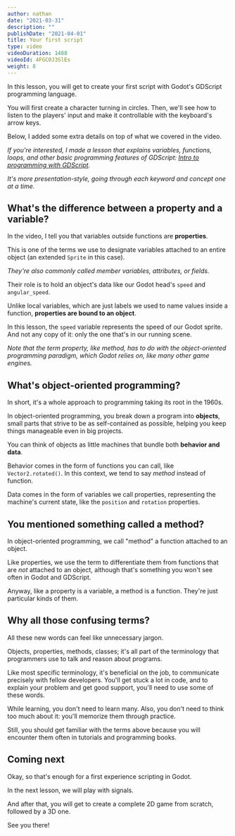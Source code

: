 ```yaml
---
author: nathan
date: "2021-03-31"
description: ""
publishDate: "2021-04-01"
title: Your first script
type: video
videoDuration: 1488
videoId: 4FGC0J3SlEs
weight: 8
---
```


In this lesson, you will get to create your first script with Godot's GDScript programming language.

You will first create a character turning in circles. Then, we'll see how to listen to the players' input and make it controllable with the keyboard's arrow keys.

Below, I added some extra details on top of what we covered in the video.

_If you're interested, I made a lesson that explains variables, functions, loops, and other basic programming features of GDScript: [Intro to programming with GDScript](/tutorial/godot/gdscript/intro/)._

_It's more presentation-style, going through each keyword and concept one at a time._

## What's the difference between a property and a variable?

In the video, I tell you that variables outside functions are **properties**.

This is one of the terms we use to designate variables attached to an entire object (an extended `Sprite` in this case).

_They're also commonly called member variables, attributes, or fields._

Their role is to hold an object's data like our Godot head's `speed` and `angular_speed`.

Unlike local variables, which are just labels we used to name values inside a function, **properties are bound to an object**.

In this lesson, the `speed` variable represents the speed of our Godot sprite. And not any copy of it: only the one that's in our running scene.

_Note that the term property, like method, has to do with the object-oriented programming paradigm, which Godot relies on, like many other game engines._

## What's object-oriented programming?

In short, it's a whole approach to programming taking its root in the 1960s. 

In object-oriented programming, you break down a program into **objects**, small parts that strive to be as self-contained as possible, helping you keep things manageable even in big projects.

You can think of objects as little machines that bundle both **behavior and data**.

Behavior comes in the form of functions you can call, like `Vector2.rotated()`. In this context, we tend to say _method_ instead of function.

Data comes in the form of variables we call properties, representing the machine's current state, like the `position` and `rotation` properties.

## You mentioned something called a method?

In object-oriented programming, we call "method" a function attached to an object.

Like properties, we use the term to differentiate them from functions that are _not_ attached to an object, although that's something you won't see often in Godot and GDScript.

Anyway, like a property is a variable, a method is a function. They're just particular kinds of them.

## Why all those confusing terms?

All these new words can feel like unnecessary jargon.

Objects, properties, methods, classes; it's all part of the terminology that programmers use to talk and reason about programs.

Like most specific terminology, it's beneficial on the job, to communicate precisely with fellow developers. You'll get stuck a lot in code, and to explain your problem and get good support, you'll need to use some of these words.

While learning, you don't need to learn many. Also, you don't need to think too much about it: you'll memorize them through practice.

Still, you should get familiar with the terms above because you will encounter them often in tutorials and programming books.

## Coming next

Okay, so that's enough for a first experience scripting in Godot.

In the next lesson, we will play with signals.

And after that, you will get to create a complete 2D game from scratch, followed by a 3D one.

See you there!
